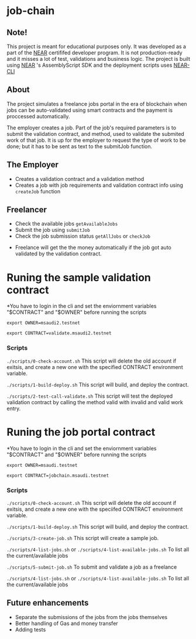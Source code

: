 # job-chain


## Note!
This project is meant for educational purposes only. It was developed as a part of the [NEAR](https://near.org/) certififed developer program. It is not production-ready and it misses a lot of test, validations and business logic. The project is built using  [NEAR](https://near.org/) 's AssemblyScript SDK and the deployment scripts uses  [NEAR-CLI](https://docs.near.org/docs/tools/near-cli) 

## About
The project simulates a freelance jobs portal in the era of blockchain when jobs can be auto-validated using smart contracts and the payment is proccessed automatically. 

The employer creates a job. Part of the job's required parameters is to submit the validation contract, and method, used to validate the submited work of that job.
It is up for the employer to request the type of work to be done; but it has to be sent as text to the submitJob function.

## The Employer
- Creates a validation contract and a validation method 
- Creates a job with job requirements and validation contract info using `createJob` function

## Freelancer
- Check the available jobs `getAvailableJobs`
- Submit the job using `submitJob`
- Check the job submission status `getAllJobs` or `checkJob`

* Freelance will get the the money automatically if the job got auto validated by the validation contract. 


# Runing the sample validation contract
*You have to login in the cli and set the enviornment variables "$CONTRACT" and "$OWNER" before running the scripts

`export OWNER=msaudi2.testnet`

`export CONTRACT=validate.msaudi2.testnet`

### Scripts 
`./scripts/0-check-account.sh`
This script will delete the old account if exitsis, and create a new one with the specified CONTRACT environment variable. 


 
`./scripts/1-build-deploy.sh`
This script will build, and deploy the contract.

 
`./scripts/2-test-call-validate.sh`
This script will test the deployed validation contract by calling the method valid with invalid and valid work entry.


# Runing the job portal contract

*You have to login in the cli and set the enviornment variables "$CONTRACT" and "$OWNER" before running the scripts

`export OWNER=msaudi.testnet`

`export CONTRACT=jobchain.msaudi.testnet`


### Scripts 

`./scripts/0-check-account.sh`
This script will delete the old account if exitsis, and create a new one with the speciifed CONTRACT environment variable. 


 
`./scripts/1-build-deploy.sh`
This script will build, and deploy the contract.

 
 `./scripts/3-create-job.sh`
This script will create a sample job.

 
 `./scripts/4-list-jobs.sh` or  `./scripts/4-list-available-jobs.sh`
To list all the current/available jobs

 `./scripts/5-submit-job.sh` 
To submit and validate a job as a freelance

 
 `./scripts/4-list-jobs.sh` or  `./scripts/4-list-available-jobs.sh`
To list all the current/available jobs



## Future enhancements
- Separate the submissions of the jobs from the jobs themselves
- Better handling of Gas and money transfer
- Adding tests 

